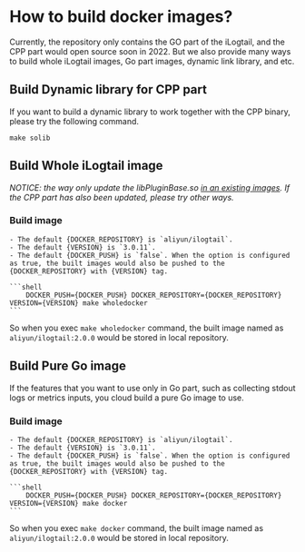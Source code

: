 # How to build docker images?

Currently, the repository only contains the GO part of the iLogtail, and the CPP part would open source soon in 2022. But we also provide many ways to build whole iLogtail images, Go part images, dynamic link library, and etc.

## Build Dynamic library for CPP part

If you want to build a dynamic library to work together with the CPP binary, please try the following command.

```shell
make solib
```

## Build Whole iLogtail image

*NOTICE: the way only update the libPluginBase.so [in an existing images](../../../docker/Dockerfile_whole). If the CPP part has also been updated, please try other ways.*

### Build image

    - The default {DOCKER_REPOSITORY} is `aliyun/ilogtail`.
    - The default {VERSION} is `3.0.11`.
    - The default {DOCKER_PUSH} is `false`. When the option is configured as true, the built images would also be pushed to the {DOCKER_REPOSITORY} with {VERSION} tag.

    ```shell
        DOCKER_PUSH={DOCKER_PUSH} DOCKER_REPOSITORY={DOCKER_REPOSITORY} VERSION={VERSION} make wholedocker
    ```
   So when you exec `make wholedocker` command, the built image named as `aliyun/ilogtail:2.0.0` would be stored in local repository.

## Build Pure Go image

If the features that you want to use only in Go part, such as collecting stdout logs or metrics inputs, you cloud build a pure Go image to use.

### Build image

    - The default {DOCKER_REPOSITORY} is `aliyun/ilogtail`.
    - The default {VERSION} is `3.0.11`.
    - The default {DOCKER_PUSH} is `false`. When the option is configured as true, the built images would also be pushed to the {DOCKER_REPOSITORY} with {VERSION} tag.

    ```shell
        DOCKER_PUSH={DOCKER_PUSH} DOCKER_REPOSITORY={DOCKER_REPOSITORY} VERSION={VERSION} make docker
    ```
So when you exec `make docker` command, the built image named as `aliyun/ilogtail:2.0.0` would be stored in local repository.
